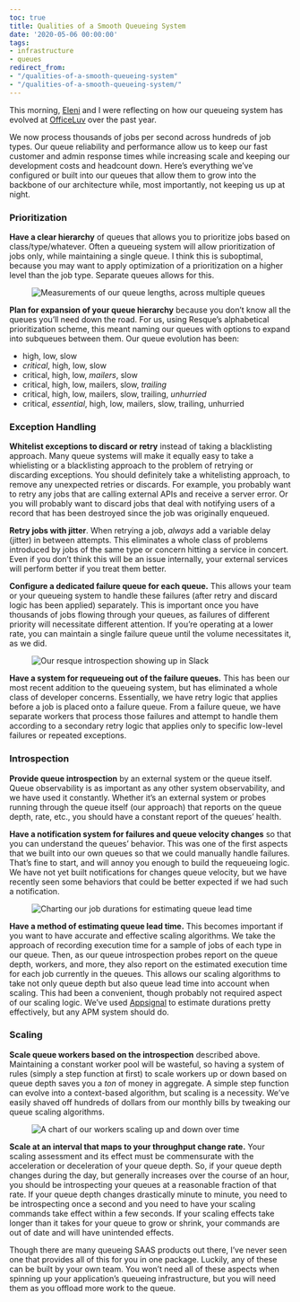 ```yaml
---
toc: true
title: Qualities of a Smooth Queueing System
date: '2020-05-06 00:00:00'
tags:
- infrastructure
- queues
redirect_from:
- "/qualities-of-a-smooth-queueing-system"
- "/qualities-of-a-smooth-queueing-system/"
---
```


This morning, [Eleni](https://elenichappen.com) and I were reflecting on how our queueing system has evolved at [OfficeLuv](https://www.officeluv.com) over the past year.

We now process thousands of jobs per second across hundreds of job types. Our queue reliability and performance allow us to keep our fast customer and admin response times while increasing scale and keeping our development costs and headcount down. Here’s everything we’ve configured or built into our queues that allow them to grow into the backbone of our architecture while, most importantly, not keeping us up at night.

### Prioritization

**Have a clear hierarchy** of queues that allows you to prioritize jobs based on class/type/whatever. Often a queueing system will allow prioritization of jobs only, while maintaining a single queue. I think this is suboptimal, because you may want to apply optimization of a prioritization on a higher level than the job type. Separate queues allows for this.

<figure class="kg-card kg-image-card"><img src="/assets/images/Screen%20Shot%202020-05-07%20at%2021.48.38.png" class="kg-image" alt="Measurements of our queue lengths, across multiple queues" ></figure>

**Plan for expansion of your queue hierarchy** because you don’t know all the queues you’ll need down the road. For us, using Resque’s alphabetical prioritization scheme, this meant naming our queues with options to expand into subqueues between them. Our queue evolution has been:

- high, low, slow
- _critical_, high, low, slow
- critical, high, low, _mailers_, slow
- critical, high, low, mailers, slow, _trailing_
- critical, high, low, mailers, slow, trailing, _unhurried_
- critical, _essential_, high, low, mailers, slow, trailing, unhurried

### Exception Handling

**Whitelist exceptions to discard or retry** instead of taking a blacklisting approach. Many queue systems will make it equally easy to take a whielisting or a blacklisting approach to the problem of retrying or discarding exceptions. You should definitely take a whitelisting approach, to remove any unexpected retries or discards. For example, you probably want to retry any jobs that are calling external APIs and receive a server error. Or you will probably want to discard jobs that deal with notifying users of a record that has been destroyed since the job was originally enqueued.

**Retry jobs with jitter**. When retrying a job, _always_ add a variable delay (jitter) in between attempts. This eliminates a whole class of problems introduced by jobs of the same type or concern hitting a service in concert. Even if you don’t think this will be an issue internally, your external services will perform better if you treat them better.

**Configure a dedicated failure queue for each queue.** This allows your team or your queueing system to handle these failures (after retry and discard logic has been applied) separately. This is important once you have thousands of jobs flowing through your queues, as failures of different priority will necessitate different attention. If you’re operating at a lower rate, you can maintain a single failure queue until the volume necessitates it, as we did.

<figure class="kg-card kg-image-card"><img src="/assets/images/Screen%20Shot%202020-05-07%20at%2021.53.11.png" class="kg-image" alt="Our resque introspection showing up in Slack" ></figure>

**Have a system for requeueing out of the failure queues.** This has been our most recent addition to the queueing system, but has eliminated a whole class of developer concerns. Essentially, we have retry logic that applies before a job is placed onto a failure queue. From a failure queue, we have separate workers that process those failures and attempt to handle them according to a secondary retry logic that applies only to specific low-level failures or repeated exceptions.

### Introspection

**Provide queue introspection** by an external system or the queue itself. Queue observability is as important as any other system observability, and we have used it constantly. Whether it’s an external system or probes running through the queue itself (our approach) that reports on the queue depth, rate, etc., you should have a constant report of the queues’ health.

**Have a notification system for failures and queue velocity changes** so that you can understand the queues’ behavior. This was one of the first aspects that we built into our own queues so that we could manually handle failures. That’s fine to start, and will annoy you enough to build the requeueing logic. We have not yet built notifications for changes queue velocity, but we have recently seen some behaviors that could be better expected if we had such a notification.

<figure class="kg-card kg-image-card"><img src="/assets/images/Screen%20Shot%202020-05-07%20at%2021.47.57.png" class="kg-image" alt="Charting our job durations for estimating queue lead time" ></figure>

**Have a method of estimating queue lead time.** This becomes important if you want to have accurate and effective scaling algorithms. We take the approach of recording execution time for a sample of jobs of each type in our queue. Then, as our queue introspection probes report on the queue depth, workers, and more, they also report on the estimated execution time for each job currently in the queues. This allows our scaling algorithms to take not only queue depth but also queue lead time into account when scaling. This had been a convenient, though probably not required aspect of our scaling logic. We’ve used [Appsignal](https://appsignal.com) to estimate durations pretty effectively, but any APM system should do.

### Scaling

**Scale queue workers based on the introspection** described above. Maintaining a constant worker pool will be wasteful, so having a system of rules (simply a step function at first) to scale workers up or down based on queue depth saves you a _ton_ of money in aggregate. A simple step function can evolve into a context-based algorithm, but scaling is a necessity. We’ve easily shaved off hundreds of dollars from our monthly bills by tweaking our queue scaling algorithms.

<figure class="kg-card kg-image-card"><img src="/assets/images/Screen%20Shot%202020-05-07%20at%2021.48.14-1.png" class="kg-image" alt="A chart of our workers scaling up and down over time" ></figure>

**Scale at an interval that maps to your throughput change rate.** Your scaling assessment and its effect must be commensurate with the acceleration or deceleration of your queue depth. So, if your queue depth changes during the day, but generally increases over the course of an hour, you should be introspecting your queues at a reasonable fraction of that rate. If your queue depth changes drastically minute to minute, you need to be introspecting once a second and you need to have your scaling commands take effect within a few seconds. If your scaling effects take longer than it takes for your queue to grow or shrink, your commands are out of date and will have unintended effects.

Though there are many queueing SAAS products out there, I’ve never seen one that provides all of this for you in one package. Luckily, any of these can be built by your own team. You won’t need all of these aspects when spinning up your application’s queueing infrastructure, but you will need them as you offload more work to the queue.

